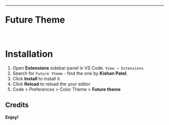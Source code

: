 # <hr>**Future Theme**
<br>

# Installation

1. Open **Extensions** sidebar panel in VS Code. `View → Extensions`
2. Search for `Future theme` - find the one by **Kishan Patel**.
3. Click **Install** to install it.
4. Click **Reload** to reload the your editor
5. Code > Preferences > Color Theme > **Future theme**

## Credits



**Enjoy!**
